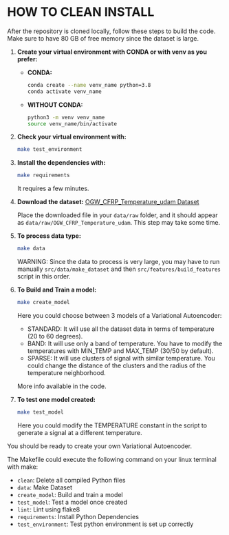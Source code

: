 # HOW TO CLEAN INSTALL

After the repository is cloned locally, follow these steps to build the code. Make sure to have 80 GB of free memory since the dataset is large.

1. **Create your virtual environment with CONDA or with venv as you prefer:**

    - **CONDA:**
        ```bash
        conda create --name venv_name python=3.8
        conda activate venv_name
        ```

    - **WITHOUT CONDA:**
        ```bash
        python3 -m venv venv_name
        source venv_name/bin/activate
        ```

2. **Check your virtual environment with:**
    ```bash
    make test_environment
    ```

3. **Install the dependencies with:**
    ```bash
    make requirements
    ```
   It requires a few minutes.

4. **Download the dataset:**
   [OGW_CFRP_Temperature_udam Dataset](https://springernature.figshare.com/articles/dataset/OGW_CFRP_Temperature_udam/8108297?backTo=/collections/Temperature_affected_guided_wave_propagation_in_a_composite_plate_complementing_the_Open_Guided_Waves_Platform/4488089)
   
   Place the downloaded file in your `data/raw` folder, and it should appear as `data/raw/OGW_CFRP_Temperature_udam`. This step may take some time.

5. **To process data type:**
    ```bash
    make data
    ```
   WARNING: Since the data to process is very large, you may have to run manually `src/data/make_dataset` and then `src/features/build_features` script in this order.

6. **To Build and Train a model:**
    ```bash
    make create_model
    ```

    Here you could choose between 3 models of a Variational Autoencoder:
    - STANDARD: It will use all the dataset data in terms of temperature (20 to 60 degrees).
    - BAND: It will use only a band of temperature. You have to modify the temperatures with MIN_TEMP and MAX_TEMP (30/50 by default).
    - SPARSE: It will use clusters of signal with similar temperature. You could change the distance of the clusters and the radius of the temperature neighborhood.
    
    More info available in the code.

7. **To test one model created:**
    ```bash
    make test_model
    ```

    Here you could modify the TEMPERATURE constant in the script to generate a signal at a different temperature.

You should be ready to create your own Variational Autoencoder.

The Makefile could execute the following command on your linux terminal with make:

- `clean`: Delete all compiled Python files
- `data`: Make Dataset
- `create_model`: Build and train a model
- `test_model`: Test a model once created
- `lint`: Lint using flake8
- `requirements`: Install Python Dependencies
- `test_environment`: Test python environment is set up correctly
